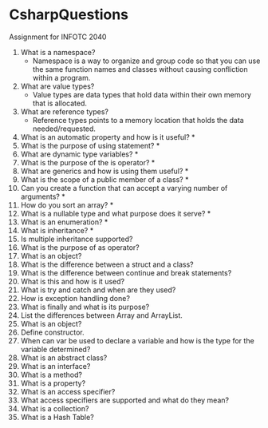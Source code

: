 # CsharpQuestions
Assignment for INFOTC 2040 


1. What is a namespace?
      * Namespace is a way to organize and group code so that you can use the same function names and classes without causing         confliction within a program. 
2. What are value types? 
      * Value types are data types that hold data within their own memory that is allocated.
3. What are reference types?
      * Reference types points to a memory location that holds the data needed/requested.
4. What is an automatic property and how is it useful?
      *
5. What is the purpose of using statement?
      *
6. What are dynamic type variables?
      *
7. What is the purpose of the is operator?
      *
8. What are generics and how is using them useful?
      *
9. What is the scope of a public member of a class?
      *
10. Can you create a function that can accept a varying number of arguments?
      *
11. How do you sort an array?
      *
12. What is a nullable type and what purpose does it serve?
      *
13. What is an enumeration?
      *
14. What is inheritance?
      *
15. Is multiple inheritance supported?
16. What is the purpose of as operator?
17. What is an object?
18. What is the difference between a struct and a class?
19. What is the difference between continue and break statements?
20. What is this and how is it used?
21. What is try and catch and when are they used?
22. How is exception handling done?
23. What is finally and what is its purpose?
24. List the differences between Array and ArrayList.
25. What is an object?
26. Define constructor.
27. When can var be used to declare a variable and how is the type for the variable determined?
28. What is an abstract class?
29. What is an interface?
30. What is a method?
31. What is a property?
32. What is an access specifier?
33. What access specifiers are supported and what do they mean?
34. What is a collection?
35. What is a Hash Table?
